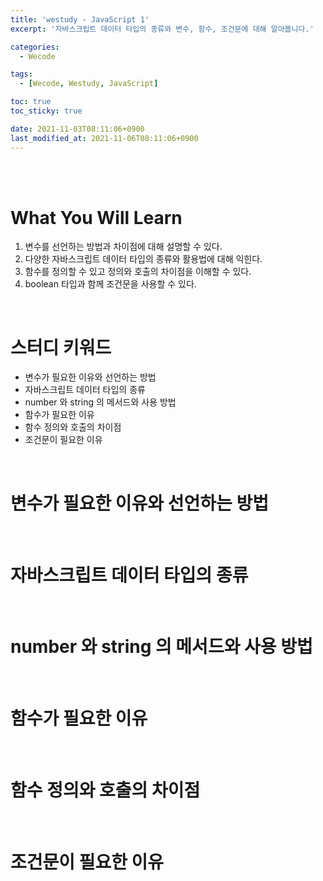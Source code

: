 ```yaml
---
title: 'westudy - JavaScript 1'
excerpt: '자바스크립트 데이터 타입의 종류와 변수, 함수, 조건문에 대해 알아봅니다.'

categories:
  - Wecode

tags:
  - [Wecode, Westudy, JavaScript]

toc: true
toc_sticky: true

date: 2021-11-03T08:11:06+0900
last_modified_at: 2021-11-06T08:11:06+0900
---
```


<br>
<br>

# What You Will Learn

1. 변수를 선언하는 방법과 차이점에 대해 설명할 수 있다.
2. 다양한 자바스크립트 데이터 타입의 종류와 활용법에 대해 익힌다.
3. 함수를 정의할 수 있고 정의와 호출의 차이점을 이해할 수 있다.
4. boolean 타입과 함께 조건문을 사용할 수 있다.

<br>

# 스터디 키워드

- 변수가 필요한 이유와 선언하는 방법
- 자바스크립트 데이터 타입의 종류
- number 와 string 의 메서드와 사용 방법
- 함수가 필요한 이유
- 함수 정의와 호출의 차이점
- 조건문이 필요한 이유

<br>

# 변수가 필요한 이유와 선언하는 방법

<br>

# 자바스크립트 데이터 타입의 종류

<br>

# number 와 string 의 메서드와 사용 방법

<br>

# 함수가 필요한 이유

<br>

# 함수 정의와 호출의 차이점

<br>

# 조건문이 필요한 이유
